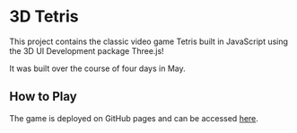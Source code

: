 # 3D Tetris
This project contains the classic video game Tetris built in JavaScript using the 3D UI Development package Three.js!

It was built over the course of four days in May.

## How to Play
The game is deployed on GitHub pages and can be accessed [here](https://michael-dobroski.github.io/3d-tetris/).
